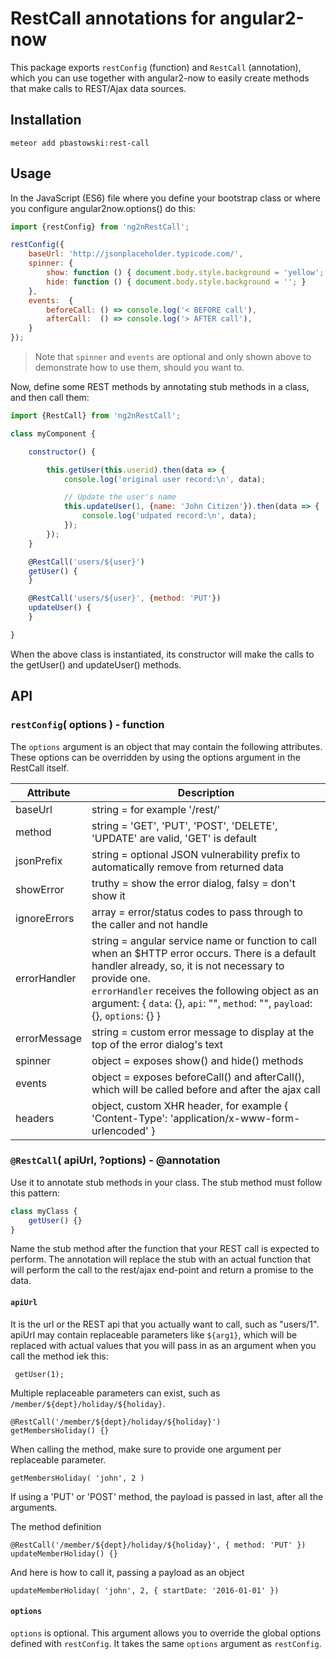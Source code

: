 # RestCall annotations for angular2-now

This package exports `restConfig` (function) and `RestCall` (annotation), which you can use together with angular2-now to easily create methods that make calls to REST/Ajax data sources.

## Installation

    meteor add pbastowski:rest-call
    
## Usage

In the JavaScript (ES6) file where you define your bootstrap class or where you configure angular2now.options() do this:

```javascript
import {restConfig} from 'ng2nRestCall';

restConfig({
    baseUrl: 'http://jsonplaceholder.typicode.com/',
    spinner: {
        show: function () { document.body.style.background = 'yellow'; },
        hide: function () { document.body.style.background = ''; }
    },
    events:  {
        beforeCall: () => console.log('< BEFORE call'),
        afterCall:  () => console.log('> AFTER call'),
    }
});

```

> Note that `spinner` and `events` are optional and only shown above to demonstrate how to use them, should you want to.

Now, define some REST methods by annotating stub methods in a class, and then call them:

```javascript
import {RestCall} from 'ng2nRestCall';

class myComponent {

    constructor() {

        this.getUser(this.userid).then(data => {
            console.log('original user record:\n', data);

            // Update the user's name
            this.updateUser(1, {name: 'John Citizen'}).then(data => {
                console.log('udpated record:\n', data);
            });
        });
    }

    @RestCall('users/${user}')
    getUser() {
    }

    @RestCall('users/${user}', {method: 'PUT'})
    updateUser() {
    }

}
```

When the above class is instantiated, its constructor will make the calls to the getUser() and updateUser() methods.


## API

### `restConfig`( options ) - function

The `options` argument is an object that may contain the following attributes. These options can be overridden by using the options argument in the RestCall itself.

Attribute | Description
---------------|------------------------------------
baseUrl      | string = for example '/rest/'
method       | string = 'GET', 'PUT', 'POST', 'DELETE', 'UPDATE' are valid, 'GET' is default
jsonPrefix   | string = optional JSON vulnerability prefix to automatically remove from returned data
showError    | truthy = show the error dialog, falsy = don't show it
ignoreErrors | array  = error/status codes to pass through to the caller and not handle
errorHandler | string = angular service name or function to call when an $HTTP error occurs. There is a default handler already, so, it is not necessary to provide one.<br> `errorHandler` receives the following object as an argument: { `data`: {}, `api`: "", `method`: "", `payload`: {}, `options`: {} }
errorMessage | string = custom error message to display at the top of the error dialog's text
spinner      | object = exposes show() and hide() methods
events       | object = exposes beforeCall() and afterCall(), which will be called before and after the ajax call
headers      | object, custom XHR header, for example { 'Content-Type': 'application/x-www-form-urlencoded' }


### `@RestCall`( apiUrl, ?options) - @annotation

Use it to annotate stub methods in your class. The stub method must follow this pattern:
 
```javascript
class myClass {
    getUser() {}
}
```

Name the stub method after the function that your REST call is expected to perform. The annotation will replace the stub with an actual function that will perform the call to the rest/ajax end-point and return a promise to the data.

#### `apiUrl` 
It is the url or the REST api that you actually want to call, such as "users/1". apiUrl may contain replaceable parameters like `${arg1}`, which will be replaced with actual values that you will pass in as an argument when you call the method iek this:

     getUser(1);

Multiple replaceable parameters can exist, such as `/member/${dept}/holiday/${holiday}`. 

    @RestCall('/member/${dept}/holiday/${holiday}')
    getMembersHoliday() {}

When calling the method, make sure to provide one argument per replaceable parameter.

    getMembersHoliday( 'john', 2 )

If using a 'PUT' or 'POST' method, the payload is passed in last, after all the arguments.

The method definition

    @RestCall('/member/${dept}/holiday/${holiday}', { method: 'PUT' })
    updateMemberHoliday() {}

And here is how to call it, passing a payload as an object

    updateMemberHoliday( 'john', 2, { startDate: '2016-01-01' })

#### `options`
`options` is optional. This argument allows you to override the global options defined with `restConfig`. It takes the same `options` argument as `restConfig`.
